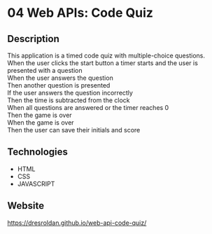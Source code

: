 # 04 Web APIs: Code Quiz

## Description

This application is a timed code quiz with multiple-choice questions.  <br/>
When the user clicks the start button a timer starts and the user is presented with a question<br/>
When the user answers the question<br/>
Then another question is presented<br/>
If the user answers the question incorrectly <br/>
Then the time is subtracted from the clock<br/>
When all questions are answered or the timer reaches 0<br/>
Then the game is over<br/>
When the game is over<br/>
Then the user can save their initials and score<br/>





## Technologies

* HTML
* CSS
* JAVASCRIPT


## Website

https://dresroldan.github.io/web-api-code-quiz/

